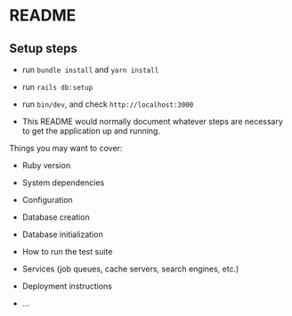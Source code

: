 # README

## Setup steps

- run `bundle install` and `yarn install`
- run `rails db:setup`
- run `bin/dev`, and check `http://localhost:3000`

- This README would normally document whatever steps are necessary to get the application up and running.

Things you may want to cover:

- Ruby version

- System dependencies

- Configuration

- Database creation

- Database initialization

- How to run the test suite

- Services (job queues, cache servers, search engines, etc.)

- Deployment instructions

- ...
